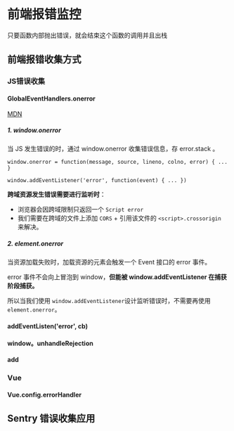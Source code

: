# 前端报错监控
只要函数内部抛出错误，就会结束这个函数的调用并且出栈
## 前端报错收集方式
### JS错误收集
#### GlobalEventHandlers.onerror
[MDN](https://developer.mozilla.org/zh-CN/docs/Web/API/GlobalEventHandlers/onerror)

##### 1. window.onerror
当 JS 发生错误的时，通过 window.onerror 收集错误信息，存 error.stack 。
```
window.onerror = function(message, source, lineno, colno, error) { ... }

window.addEventListener('error', function(event) { ... })
```
**跨域资源发生错误需要进行监听时**：
 - 浏览器会因跨域限制只返回一个 ``Script error``
 - 我们需要在跨域的文件上添加 ``CORS`` + 引用该文件的 ``<script>.crossorigin`` 来解决。
##### 2. element.onerror
当资源加载失败时，加载资源的元素会触发一个 Event 接口的 error 事件。

error 事件不会向上冒泡到 window，**但能被 window.addEventListener 在捕获阶段捕获。**

所以当我们使用 ``window.addEventListener``设计监听错误时，不需要再使用 ``element.onerror``。



#### addEventListen('error', cb)
#### window。unhandleRejection
#### add

### Vue
#### Vue.config.errorHandler
## Sentry 错误收集应用
